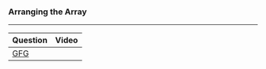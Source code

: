 ### Arranging the Array

---

|Question|Video|
|-|-|
|[GFG](https://www.geeksforgeeks.org/problems/arranging-the-array1131/1)||